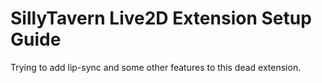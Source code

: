 # SillyTavern Live2D Extension Setup Guide

Trying to add lip-sync and some other features to this dead extension.

